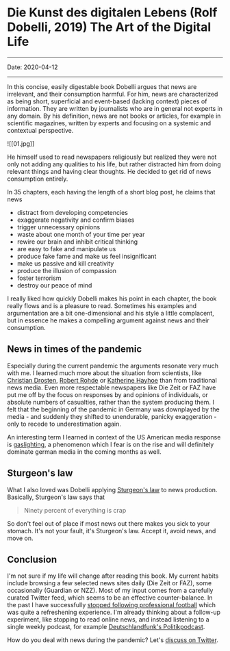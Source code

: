 # Die Kunst des digitalen Lebens (Rolf Dobelli, 2019) The Art of the Digital Life
----

Date: 2020-04-12

----

In this concise, easily digestable book Dobelli argues that news are irrelevant, and their consumption harmful. For him, news are characterized as being short, superficial and event-based (lacking context) pieces of information. They are written by journalists who are in general not experts in any domain. By his definition, news are not books or articles, for example in scientific magazines, written by experts and focusing on a systemic and contextual perspective.

![[01.jpg]]

He himself used to read newspapers religiously but realized they were not only not adding any qualities to his life, but rather distracted him from doing relevant things and having clear thoughts. He decided to get rid of news consumption entirely.

In 35 chapters, each having the length of a short blog post, he claims that news

 - distract from developing competencies
 - exaggerate negativity and confirm biases
 - trigger unnecessary opinions
 - waste about one month of your time per year
 - rewire our brain and inhibit critical thinking
 - are easy to fake and manipulate us
 - produce fake fame and make us feel insignificant
 - make us passive and kill creativity
 - produce the illusion of compassion
 - foster terrorism
 - destroy our peace of mind

I really liked how quickly Dobelli makes his point in each chapter, the book really flows and is a pleasure to read. Sometimes his examples and argumentation are a bit one-dimensional and his style a little complacent, but in essence he makes a compelling argument against news and their consumption.

## News in times of the pandemic ##

Especially during the current pandemic the arguments resonate very much with me. I learned much more about the situation from scientists, like [Christian Drosten](https://twitter.com/c_drosten), [Robert Rohde](https://twitter.com/rarohde) or [Katherine Hayhoe](https://twitter.com/khayhoe) than from traditional news media. Even more respectable newspapers like Die Zeit or FAZ have put me off by the focus on responses by and opinions of individuals, or absolute numbers of casualties, rather than the system producing them. I felt that the beginning of the pandemic in Germany was downplayed by the media - and suddenly they shifted to unendurable, panicky exaggeration - only to recede to underestimation again.

An interesting term I learned in context of the US American media response is [gaslighting](https://forge.medium.com/prepare-for-the-ultimate-gaslighting-6a8ce3f0a0e0), a phenomenon which I fear is on the rise and will definitely dominate german media in the coming months as well.

## Sturgeon's law ##

What I also loved was Dobelli applying [Sturgeon's law](https://en.wikipedia.org/wiki/Sturgeon%27s_law) to news production. Basically, Sturgeon's law says that

> Ninety percent of everything is crap

So don't feel out of place if most news out there makes you sick to your stomach. It's not your fault, it's Sturgeon's law. Accept it, avoid news, and move on.

## Conclusion ##

I'm not sure if my life will change after reading this book. My current habits include browsing a few selected news sites daily (Die Zeit or FAZ), some occasionally (Guardian or NZZ). Most of my input comes from a carefully curated Twitter feed, which seems to be an effective counter-balance. In the past I have successfully [stopped following professional football](experiments/stop-following-professional-football) which was quite a refreshening experience. I'm already thinking about a follow-up experiment, like stopping to read online news, and instead listening to a single weekly podcast, for example [Deutschlandfunk's Politikpodcast](https://www.deutschlandfunk.de/deutschlandfunk-der-politikpodcast.3290.de.html).

How do you deal with news during the pandemic? Let's [discuss on Twitter](https://twitter.com/sustainablepace/status/1249344007349682181).
